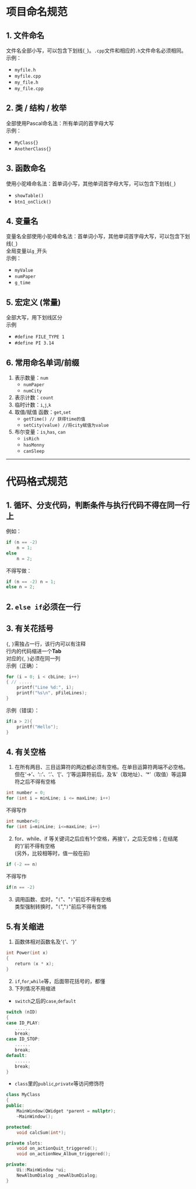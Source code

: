 # 项目命名规范

## 1. 文件命名

文件名全部小写，可以包含下划线(`_`)。`.cpp`文件和相应的`.h`文件命名必须相同。  
示例： 

- `myfile.h`
- `myfile.cpp`
- `my_file.h`
- `my_file.cpp`

## 2. 类 / 结构 / 枚举

全部使用Pascal命名法：所有单词的首字母大写  
示例：

- `MyClass{}`
- `AnotherClass{}`

## 3. 函数命名
使用小驼峰命名法：首单词小写，其他单词首字母大写，可以包含下划线(`_`)  
- `showTable()`
- `btn1_onClick()`

## 4. 变量名
变量名全部使用小驼峰命名法：首单词小写，其他单词首字母大写，可以包含下划线(`_`)  
全局变量以`g_`开头  
示例：

- `myValue`
- `numPaper`
- `g_time`

## 5. 宏定义 (常量)
全部大写，用下划线区分  
示例  

- `#define FILE_TYPE 1`
- `#define PI 3.14`


## 6. 常用命名单词/前缀
1. 表示数量：`num`
    - `numPaper`
    - `numCity`
2. 表示计数：`count`
3. 临时计数：`i`,`j`,`k`
4. 取值/赋值 函数：`get`,`set`
    - `getTime() // 获得time的值`
    - `setCity(value) //将city赋值为value`
5. 布尔变量：`is`,`has`, `can`
    - `isRich`
    - `hasMonny`
    - `canSleep`  
  
---  

# 代码格式规范

## 1. 循环、分支代码，判断条件与执行代码不得在同一行上  
例如：
```c
if (n == -2)
    n = 1;
else
    n = 2;
```   
不得写做：
```c   
if (n == -2) n = 1;
else n = 2;
```
## 2. `else if`必须在一行

## 3. 有关花括号
`{`, `}`需独占一行，该行内可以有注释  
行内的代码缩进一个**Tab**  
对应的`{`, `}`必须在同一列  
示例（正确）：
```C
for (i = 0; i < cbLine; i++)
{ // .....
    printf("Line %d:", i);
    printf("%s\n", pFileLines);
}
```
示例（错误）：
```c
if(a > 2){
    printf("Hello");
}
```
## 4. 有关空格 
1. 在所有两目、三目运算符的两边都必须有空格。在单目运算符两端不必空格。但在‘->’、‘::’、‘.’、‘[’、‘]’等运算符前后，及‘&’（取地址）、‘*’（取值）等运算符之后不得有空格  
```c
int number = 0;
for (int i = minLine; i <= maxLine; i++)
```
不得写作
```c
int number=0;
for (int i=minLine; i<=maxLine; i++)
```

2. for、while、if 等关键词之后应有1个空格，再接‘(’，之后无空格；在结尾的‘)’前不得有空格  
(另外，比较相等时，值一般在前)
```c
if (-2 == n)
```
不得写作
```c
if(n == -2)
```

3. 调用函数、宏时，"`(`"、"`)`"前后不得有空格  
类型强制转换时，"`(`","`)`"前后不得有空格

## 5.有关缩进
1. 函数体相对函数名及‘`{`’、‘`}`’
```c
int Power(int x)
{
　　return (x * x);
}
```
2. `if`,`for`,`while`等，后面带花括号的，都懂
3. 下列情况不用缩进
- `switch`之后的`case`,`default`
```c
switch (nID)
{
case ID_PLAY:
　　......
　　break;
case ID_STOP:
　　......
　　break;
default:
　　......
　　break;
} 
```
- `class`里的`public`,`private`等访问修饰符
```cpp
class MyClass
{
public:
    MainWindow(QWidget *parent = nullptr);
    ~MainWindow();

protected:
    void calcSum(int*);

private slots:
    void on_actionQuit_triggered();
    void on_actionNew_Album_triggered();

private:
    Ui::MainWindow *ui;
    NewAlbumDialog _newAlbumDialog;
}
```